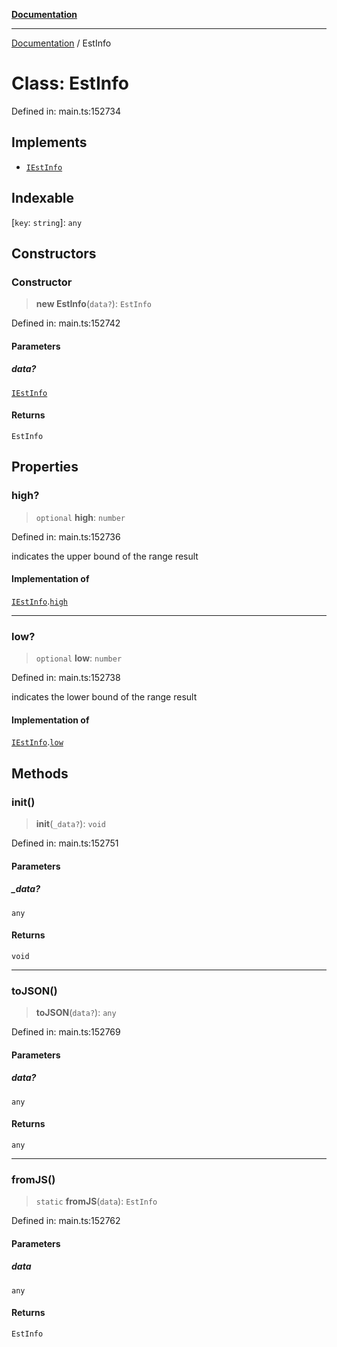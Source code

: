 [**Documentation**](../README.md)

***

[Documentation](../README.md) / EstInfo

# Class: EstInfo

Defined in: main.ts:152734

## Implements

- [`IEstInfo`](../interfaces/IEstInfo.md)

## Indexable

\[`key`: `string`\]: `any`

## Constructors

### Constructor

> **new EstInfo**(`data?`): `EstInfo`

Defined in: main.ts:152742

#### Parameters

##### data?

[`IEstInfo`](../interfaces/IEstInfo.md)

#### Returns

`EstInfo`

## Properties

### high?

> `optional` **high**: `number`

Defined in: main.ts:152736

indicates the upper bound of the range result

#### Implementation of

[`IEstInfo`](../interfaces/IEstInfo.md).[`high`](../interfaces/IEstInfo.md#high)

***

### low?

> `optional` **low**: `number`

Defined in: main.ts:152738

indicates the lower bound of the range result

#### Implementation of

[`IEstInfo`](../interfaces/IEstInfo.md).[`low`](../interfaces/IEstInfo.md#low)

## Methods

### init()

> **init**(`_data?`): `void`

Defined in: main.ts:152751

#### Parameters

##### \_data?

`any`

#### Returns

`void`

***

### toJSON()

> **toJSON**(`data?`): `any`

Defined in: main.ts:152769

#### Parameters

##### data?

`any`

#### Returns

`any`

***

### fromJS()

> `static` **fromJS**(`data`): `EstInfo`

Defined in: main.ts:152762

#### Parameters

##### data

`any`

#### Returns

`EstInfo`
